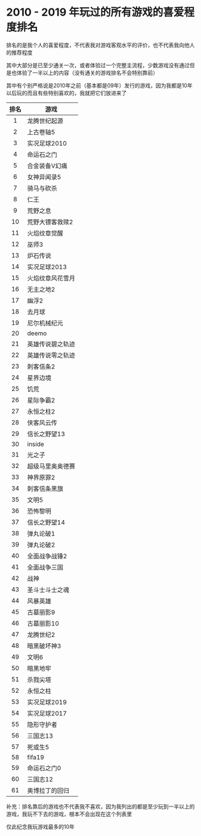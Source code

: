 # 2010 - 2019 年玩过的所有游戏的喜爱程度排名
排名的是我个人的喜爱程度，不代表我对游戏客观水平的评价，也不代表我向他人的推荐程度

其中大部分是已至少通关一次，或者体验过一个完整主流程，少数游戏没有通过但是也体验了一半以上的内容（没有通关的游戏排名不会特别靠前）

其中有个别严格说是2010年之前（基本都是09年）发行的游戏，因为我都是10年以后玩的而且有些特别喜欢的，我就把它们放进来了

|排名 | 游戏|
|:----: | ---|
|1|    龙腾世纪起源||   
|2|    上古卷轴5|   
|3|    实况足球2010|   
|4|    命运石之门|   
|5|   合金装备V幻痛|   
|6|    女神异闻录5|   
|7|    骑马与砍杀|   
|8|    仁王|   
|9|    荒野之息|   
|10|    荒野大镖客救赎2|   
|11|    火焰纹章觉醒|   
|12|    巫师3|   
|13|    炉石传说|   
|14|    实况足球2013|   
|15|    火焰纹章风花雪月|   
|16|    无主之地2|   
|17|    幽浮2|   
|18|    去月球|   
|19|    尼尔机械纪元|   
|20|    deemo|   
|21|    英雄传说碧之轨迹|   
|22|    英雄传说零之轨迹|   
|23|    刺客信条2|   
|24|    星界边境|   
|25|    饥荒|   
|26|    星际争霸2|   
|27|    永恒之柱2|   
|28|    侠客风云传|   
|29|    信长之野望13|   
|30|    inside|   
|31|    光之子|   
|32|    超级马里奥奥德赛|   
|33|    神界原罪2|   
|34|    刺客信条黑旗|   
|35|    文明5|   
|36|    恐怖黎明|   
|37|    信长之野望14|   
|38|    弹丸论破1|   
|39|    弹丸论破2|   
|40|    全面战争战锤2|   
|41|    全面战争三国|   
|42|    战神|   
|43|    圣斗士斗士之魂|   
|44|    风暴英雄|   
|45|    古墓丽影9|   
|46|    古墓丽影10|   
|47|    龙腾世纪2|   
|48|    暗黑破坏神3|   
|49|    文明6|   
|50|    暗黑地牢|   
|51|    杀戮尖塔|   
|52|    永恒之柱|   
|53|    实况足球2019|   
|54|    实况足球2017|   
|55|    隐形守护者|   
|56|    三国志13|   
|57|    死或生5|   
|58|    fifa19|   
|59|    命运石之门0|   
|60|    三国志12|   
|61|    奥博拉丁的回归|    


补充：排名靠后的游戏也不代表我不喜欢，因为我列出的都是至少玩到一半以上的游戏，我玩不下去的游戏，根本不会出现在这个列表里

仅此纪念我玩游戏最多的10年
